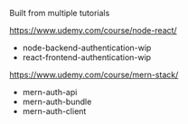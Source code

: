 Built from multiple tutorials

https://www.udemy.com/course/node-react/
 - node-backend-authentication-wip
 - react-frontend-authentication-wip

https://www.udemy.com/course/mern-stack/
 - mern-auth-api
 - mern-auth-bundle
 - mern-auth-client